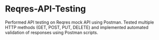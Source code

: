 # Reqres-API-Testing
Performed API testing on Reqres mock API using Postman. Tested multiple HTTP methods (GET, POST, PUT, DELETE) and implemented automated validation of responses using Postman scripts.
